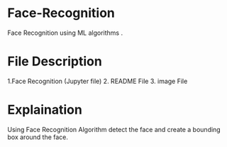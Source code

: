 # Face-Recognition
 Face Recognition using ML algorithms .
 
# File Description
1.Face Recognition (Jupyter file)
2. README File
3. image File

# Explaination
 Using Face Recognition Algorithm detect the face and create a bounding box around the face.

